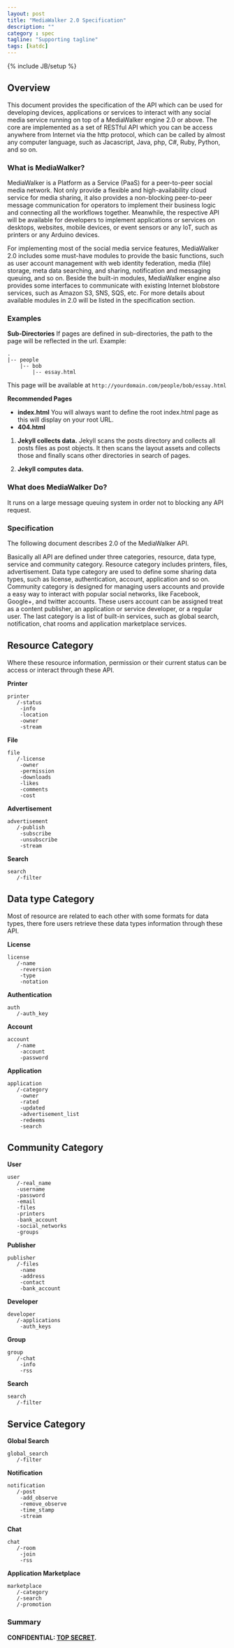 ```yaml
---
layout: post
title: "MediaWalker 2.0 Specification"
description: ""
category : spec
tagline: "Supporting tagline"
tags: [katdc]
---
```

{% include JB/setup %}

## Overview

This document provides the specification of the API which can be used for developing devices, applications or services to interact with any social media service running on top of a MediaWalker engine 2.0 or above. The core are implemented as a set of RESTful API which you can be access anywhere from Internet via the http protocol, which can be called by almost any computer language, such as Jacascript, Java, php, C#, Ruby, Python, and so on.


### What is MediaWalker?

MediaWalker is a Platform as a Service (PaaS) for a peer-to-peer social media network. Not only provide a flexible and high-availability cloud service for media sharing, it also provides a non-blocking peer-to-peer message communication for operators to implement their business logic and connecting all the workflows together. Meanwhile, the respective API will be available for developers to implement applications or services on desktops, websites, mobile devices, or event sensors or any IoT, such as printers or any Arduino devices.

For implementing most of the social media service features, MediaWalker 2.0 includes some must-have modules to provide the basic functions, such as user account management with web identity federation, media (file) storage, meta data searching, and sharing, notification and messaging queuing, and so on. Beside the built-in modules, MediaWalker engine also provides some interfaces to communicate with existing Internet blobstore services, such as Amazon S3, SNS, SQS, etc. For more details about available modules in 2.0 will be listed in the specification section.  

### Examples

**Sub-Directories**
If pages are defined in sub-directories, the path to the page will be reflected in the url.
Example:

    .
    |-- people
        |-- bob
            |-- essay.html

This page will be available at `http://yourdomain.com/people/bob/essay.html`


**Recommended Pages**

- **index.html**
  You will always want to define the root index.html page as this will display on your root URL.
- **404.html**


1. **Jekyll collects data.**
  Jekyll scans the posts directory and collects all posts files as post objects. It then scans the layout assets and collects those and finally scans other directories in search of pages.

2. **Jekyll computes data.**

### What does MediaWalker Do?

It runs on a large message queuing system in order not to blocking any API request.

### Specification

The following document describes 2.0 of the MediaWalker API.

Basically all API are defined under three categories, resource, data type, service and community category. Resource category includes printers, files, advertisement. Data type category are used to define some sharing data types, such as license, authentication, account, application and so on. Community category is designed for managing users accounts and provide a easy way to interact with popular social networks, like Facebook, Google+, and twitter accounts. These users account can be assigned treat as a content publisher, an application or service developer, or a regular user. The last category is a list of built-in services, such as global search, notification, chat rooms and application marketplace services.

## Resource Category

Where these resource information, permission or their current status can be access or interact through these API.

**Printer**

    printer
       /-status
        -info
        -location
        -owner
        -stream


**File**

    file
       /-license
        -owner
        -permission
        -downloads
        -likes
        -comments
        -cost


**Advertisement**

    advertisement 
       /-publish
        -subscribe
        -unsubscribe
        -stream


**Search**

    search
       /-filter



## Data type Category

Most of resource are related to each other with some formats for data types, there fore users retrieve these data types information through these API. 


**License**

    license
       /-name
        -reversion
        -type
        -notation


**Authentication**

    auth
       /-auth_key


**Account**

    account
       /-name
        -account
        -password


**Application**

    application
       /-category
        -owner
        -rated
        -updated
        -advertisement_list
        -redeems
        -search



## Community Category

**User**

    user
       /-real_name
       -username
       -password
       -email
       -files
       -printers
       -bank_account
       -social_networks
       -groups


**Publisher**

    publisher
       /-files
        -name
        -address
        -contact
        -bank_account


**Developer**

    developer
       /-applications
        -auth_keys


**Group**

    group
       /-chat
        -info
        -rss


**Search**

    search
       /-filter



## Service Category


**Global Search**

    global_search
       /-filter


**Notification**

    notification
       /-post
        -add_observe
        -remove_observe
        -time_stamp
        -stream


**Chat**

    chat
       /-room
        -join
        -rss


**Application Marketplace**

    marketplace
       /-category
       /-search
       /-promotion



### Summary

**CONFIDENTIAL: [TOP SECRET].**

  [john gruber]: http://daringfireball.net/
  [1]: http://daringfireball.net/projects/markdown/
  [source code]: http://www.attacklab.net/showdown-v0.9.zip
  [TOP SECRET]: ?blank=1 "Clear all text"
